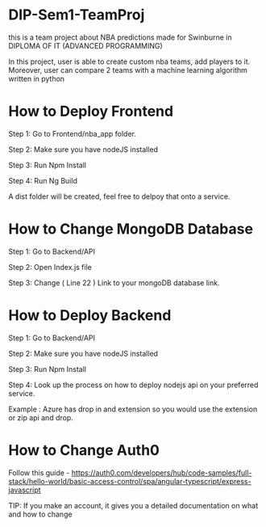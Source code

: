 # DIP-Sem1-TeamProj
this is a team project about NBA predictions made for Swinburne in DIPLOMA OF IT (ADVANCED PROGRAMMING)

In this project, user is able to create custom nba teams, add players to it. 
Moreover, user can compare 2 teams with a machine learning algorithm written in python

# How to Deploy Frontend

Step 1: Go to Frontend/nba_app folder.

Step 2: Make sure you have nodeJS installed

Step 3: Run Npm Install

Step 4: Run Ng Build

A dist folder will be created, feel free to delpoy that onto a service.


# How to Change MongoDB Database
Step 1: Go to Backend/API

Step 2: Open Index.js file

Step 3: Change ( Line 22 ) Link to your mongoDB database link.


# How to Deploy Backend
Step 1: Go to Backend/API

Step 2: Make sure you have nodeJS installed

Step 3: Run Npm Install

Step 4: Look up the process on how to deploy nodejs api on your preferred service.

Example : Azure has drop in and extension so you would use the extension or zip api and drop.

# How to Change Auth0
Follow this guide - https://auth0.com/developers/hub/code-samples/full-stack/hello-world/basic-access-control/spa/angular-typescript/express-javascript

TIP: If you make an account, it gives you a detailed documentation on what and how to change
